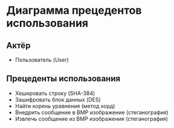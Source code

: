 # Диаграмма прецедентов использования

## Актёр
- Пользователь (User)

## Прецеденты использования

- Хешировать строку (SHA-384)
- Зашифровать блок данных (DES)
- Найти корень уравнения (метод хорд)
- Внедрить сообщение в BMP изображение (стеганография)
- Извлечь сообщение из BMP изображения (стеганография)
